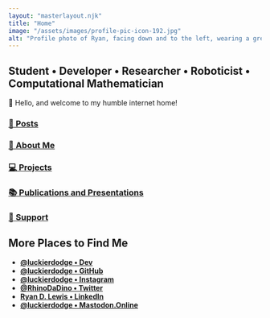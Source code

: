 ```yaml
---
layout: "masterlayout.njk"
title: "Home"
image: "/assets/images/profile-pic-icon-192.jpg"
alt: "Profile photo of Ryan, facing down and to the left, wearing a green baseball cap."
---
```


## Student • Developer • Researcher • Roboticist • Computational Mathematician

👋 Hello, and welcome to my humble internet home!

### [📝 Posts]({{site.url}}/posts)
### [🤝 About Me]({{site.url}}/aboutme)
### [💻 Projects]({{site.url}}/projects)
### [📚 Publications and Presentations]({{site.url}}/pubs)
### [💸 Support]({{site.url}}/support)

## More Places to Find Me

<div class="link-capsule">

* **[@luckierdodge • Dev](https://dev.to/luckierdodge)**
* **[@luckierdodge • GitHub](https://github.com/luckierdodge)**
* **[@luckierdodge • Instagram](https://www.instagram.com/luckierdodge/)**
* **[@RhinoDaDino • Twitter](https://twitter.com/RhinoDaDino)**
* **[Ryan D. Lewis • LinkedIn](https://www.linkedin.com/in/ryan-d-lewis)**
* <a rel="me" href="https://mastodon.online/@luckierdodge"><b>@luckierdodge • Mastodon.Online</b></a>

</div>

